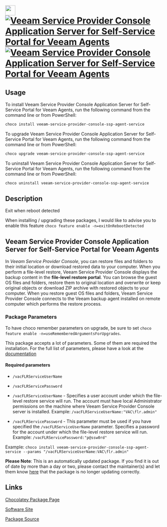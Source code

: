 ﻿# <img src="https://cdn.jsdelivr.net/gh/mkevenaar/chocolatey-packages@f9f7eb3458af4193d66d522e0bc27501fe1a23a7/icons/veeam-service-provider-console-ssp-agent-service.png" width="32" height="32"/> [![Veeam Service Provider Console Application Server for Self-Service Portal for Veeam Agents](https://img.shields.io/chocolatey/v/veeam-service-provider-console-ssp-agent-service.svg?label=Veeam+Service+Provider+Console+Application+Server+for+Self-Service+Portal+for+Veeam+Agents)](https://community.chocolatey.org/packages/veeam-service-provider-console-ssp-agent-service) [![Veeam Service Provider Console Application Server for Self-Service Portal for Veeam Agents](https://img.shields.io/chocolatey/dt/veeam-service-provider-console-ssp-agent-service.svg)](https://community.chocolatey.org/packages/veeam-service-provider-console-ssp-agent-service)

## Usage

To install Veeam Service Provider Console Application Server for Self-Service Portal for Veeam Agents, run the following command from the command line or from PowerShell:

```powershell
choco install veeam-service-provider-console-ssp-agent-service
```

To upgrade Veeam Service Provider Console Application Server for Self-Service Portal for Veeam Agents, run the following command from the command line or from PowerShell:

```powershell
choco upgrade veeam-service-provider-console-ssp-agent-service
```

To uninstall Veeam Service Provider Console Application Server for Self-Service Portal for Veeam Agents, run the following command from the command line or from PowerShell:

```powershell
choco uninstall veeam-service-provider-console-ssp-agent-service
```

## Description

Exit when reboot detected

When installing / upgrading these packages, I would like to advise you to enable this feature `choco feature enable -n=exitOnRebootDetected`

## Veeam Service Provider Console Application Server for Self-Service Portal for Veeam Agents

In _Veeam Service Provider Console_, you can restore files and folders to their initial location or download restored data to your computer. When you perform a file-level restore, Veeam Service Provider Console displays the backup content in the **file-level restore portal**. You can browse the guest OS files and folders, restore them to original location and overwrite or keep original objects or download ZIP archive with restored objects to your computer. When you restore guest OS files and folders, Veeam Service Provider Console connects to the Veeam backup agent installed on remote computer which performs the restore process.

### Package Parameters

To have choco remember parameters on upgrade, be sure to set `choco feature enable -n=useRememberedArgumentsForUpgrades`.

This package accepts a lot of parameters. Some of them are required the installation. For the full list of parameters, please have a look at the [documentation](https://github.com/mkevenaar/chocolatey-packages/blob/master/automatic/veeam-service-provider-console-ssp-agent-service/PARAMETERS.md)

#### Required parameters

* `/vacFLRServiceUserName`
* `/vacFLRServicePassword`

* `/vacFLRServiceUserName` - Specifies a user account under which the file-level restore service will run. The account must have local Administrator permissions on the machine where Veeam Service Provider Console server is installed. Example: `/vacFLRServiceUserName:"VAC\flr.admin"`
* `/vacFLRServicePassword` - This parameter must be used if you have specified the `/vacFLRServiceUserName` parameter. Specifies a password for the account under which the file-level restore service will run. Example: `/vacFLRServicePassword:"p@ssw0rd"`

Example: `choco install veeam-service-provider-console-ssp-agent-service --params "/vacFLRServiceUserName:VAC\flr.admin"`

**Please Note**: This is an automatically updated package. If you find it is
out of date by more than a day or two, please contact the maintainer(s) and
let them know [here](https://github.com/mkevenaar/chocolatey-packages/issues) that the package is no longer updating correctly.


## Links

[Chocolatey Package Page](https://community.chocolatey.org/packages/veeam-service-provider-console-ssp-agent-service)

[Software Site](http://www.veeam.com/)

[Package Source](https://github.com/mkevenaar/chocolatey-packages/tree/master/automatic/veeam-service-provider-console-ssp-agent-service)

